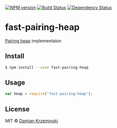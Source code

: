 [![NPM version][npm-image]][npm-url]
[![Build Status][travis-image]][travis-url]
[![Dependency Status][gemnasium-image]][gemnasium-url]

# fast-pairing-heap

[Pairing heap][pairing-heap] implementaion

## Install

```sh
$ npm install --save fast-pairing-heap
```

## Usage

```js
var heap = require('fast-pairing-heap');

```

## License

MIT © [Damian Krzeminski](https://pirxpilot.me)

[pairing-heap]: https://en.wikipedia.org/wiki/Pairing_heap

[npm-image]: https://img.shields.io/npm/v/fast-pairing-heap.svg
[npm-url]: https://npmjs.org/package/fast-pairing-heap

[travis-url]: https://travis-ci.org/pirxpilot/pairing-heap
[travis-image]: https://img.shields.io/travis/pirxpilot/pairing-heap.svg

[gemnasium-image]: https://img.shields.io/gemnasium/pirxpilot/pairing-heap.svg
[gemnasium-url]: https://gemnasium.com/pirxpilot/pairing-heap
